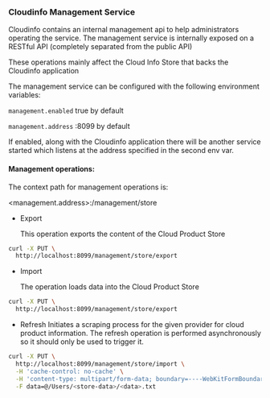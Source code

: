 ### Cloudinfo Management Service

Cloudinfo contains an internal management api to help administrators operating the service.
The management service is internally exposed on a RESTful API (completely separated from the public API)

These operations mainly affect the Cloud Info Store that backs the Cloudinfo application

The management service can be configured with the following environment variables:

``management.enabled`` true by default

``management.address`` :8099 by default

If enabled, along with the Cloudinfo application there will be another service started which listens at the address specified in the second env var.

#### Management operations:

The context path for management operations is:

<management.address>:/management/store

* Export

    This operation exports the content of the Cloud Product Store
```bash
curl -X PUT \
  http://localhost:8099/management/store/export
```

* Import

    The operation loads data into the Cloud Product Store

```bash
curl -X PUT \
  http://localhost:8099/management/store/export
```

* Refresh
Initiates a scraping process for the given provider for cloud product information. The refresh operation is performed asynchronously so it should only be used to trigger it.
```bash
curl -X PUT \
  http://localhost:8099/management/store/import \
  -H 'cache-control: no-cache' \
  -H 'content-type: multipart/form-data; boundary=----WebKitFormBoundary7MA4YWxkTrZu0gW' \
  -F data=@/Users/<store-data>/<data>.txt
```


 